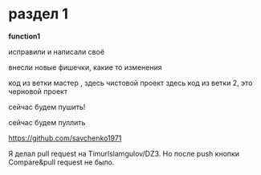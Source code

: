 # раздел 1

**function1**


исправили и написали своё

внесли новые фишечки, какие то изменения

код из ветки мастер , здесь чистовой проект
здесь код из ветки 2, это черновой проект


сейчас будем пушить!

сейчас будем пуллить

https://github.com/savchenko1971

Я делал pull request на Timurlslamgulov/DZ3. Но после push кнопки Compare&pull request не было.
